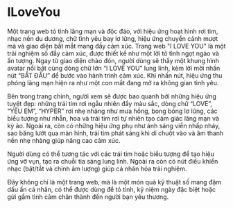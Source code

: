 # ILoveYou
Một trang web tỏ tình lãng mạn và độc đáo, với hiệu ứng hoạt hình rơi tim, nhạc nền du dương, chữ tình yêu bay lơ lửng, hiệu ứng chuyển cảnh mượt mà và giao diện bắt mắt mang đầy cảm xúc.
Trang web "I LOVE YOU" là một trải nghiệm số đầy cảm xúc, được thiết kế như một lời tỏ tình ngọt ngào và ấn tượng. Ngay từ giao diện chào đón, người dùng sẽ thấy một khung hình avatar nổi bật cùng dòng chữ lớn “I LOVE YOU” lung linh, kèm lời mời nhấn nút “BẮT ĐẦU” để bước vào hành trình cảm xúc. Khi nhấn nút, hiệu ứng thu phóng lãng mạn hiện ra như một con mắt đang mở ra không gian tình yêu.

Bên trong trang chính, người xem sẽ được bao quanh bởi những hiệu ứng tuyệt đẹp: những trái tim rơi ngẫu nhiên đầy màu sắc, dòng chữ “LOVE”, “YÊU EM”, “HYPER” rơi nhẹ nhàng như mưa hồng, bong bóng lơ lửng, các biểu tượng như nhẫn, hoa và trái tim rơi tự nhiên tạo cảm giác lãng mạn và kỳ ảo. Ngoài ra, còn có những hiệu ứng phụ như ánh sáng viền nhấp nháy, sao băng lướt qua màn hình, trái tim phát sáng khi di chuột vào và âm thanh nền nhẹ nhàng giúp nâng cao cảm xúc.

Người dùng có thể tương tác với các trái tim hoặc biểu tượng để tạo hiệu ứng vỡ vụn, tạo ra chuỗi tia sáng lung linh. Ngoài ra còn có nút điều khiển nhạc (bật/tắt và chỉnh âm lượng) giúp cá nhân hóa trải nghiệm.

Đây không chỉ là một trang web, mà là một món quà kỹ thuật số mang đậm dấu ấn cá nhân, có thể được dùng để tỏ tình, kỷ niệm ngày đặc biệt hoặc gửi gắm tình cảm chân thành đến người bạn yêu thương.
